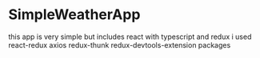 # SimpleWeatherApp
this app is very simple but includes react with typescript and redux
i used react-redux axios redux-thunk redux-devtools-extension packages

